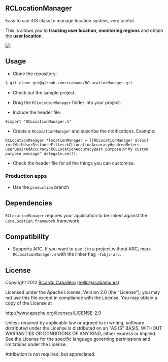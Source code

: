## RCLocationManager
Easy to use iOS class to manage location system, very useful.

This is allows you to **tracking user location**, **monitoring regions** and obtain the **user location**.

<img src="http://f.cl.ly/items/0F0u0b102G1V2T0E252g/Captura%20de%20pantalla%202012-08-05%20a%20la(s)%2009.37.25.png" />

## Usage
- Clone the repository:

```bash
$ git clone git@github.com:rcabamo/RCLocationManager.git
```

- Check out the sample project.

- Drag the ```RCLocationManager``` folder into your project.
- Include the header file:

```objc
#import "RCLocationManager.h"
```

- Create a ```RCLocationManager``` and suscribe the notifications. Example:

```objc
RCLocationManager *locationManager = [[RCLocationManager alloc] initWithUserDistanceFilter:kCLLocationAccuracyHundredMeters userDesiredAccuracy:kCLLocationAccuracyBest purpose:@"My custom purpose message" delegate:self];
```
- Check the header file for all the things you can customize.

### Production apps
- Use the ```production``` branch

## Dependencies

```RCLocationManager``` requires your application to be linked against the ```CoreLocation.framework``` framework.

## Compatibility
- Supports ARC. If you want to use it in a project without ARC, mark ```RCLocationManager.m``` with the linker flag ```-fobjc-arc```.

## License
Copyright 2012 [Ricardo Caballero](http://twitter.com/rcabamo) (hello@rcabamo.es)

Licensed under the Apache License, Version 2.0 (the "License");
you may not use this file except in compliance with the License.
You may obtain a copy of the License at

http://www.apache.org/licenses/LICENSE-2.0

Unless required by applicable law or agreed to in writing, software
distributed under the License is distributed on an "AS IS" BASIS,
WITHOUT WARRANTIES OR CONDITIONS OF ANY KIND, either express or implied.
See the License for the specific language governing permissions and
 limitations under the License. 

Attribution is not required, but appreciated.